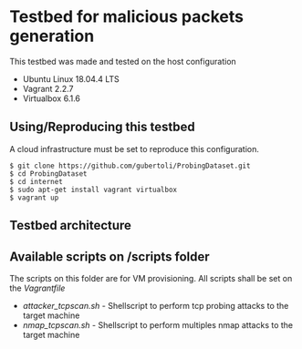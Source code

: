 # Testbed for malicious packets generation

This testbed was made and tested on the host configuration
- Ubuntu Linux 18.04.4 LTS
- Vagrant 2.2.7
- Virtualbox 6.1.6

## Using/Reproducing this testbed
A cloud infrastructure must be set to reproduce this configuration.

```
$ git clone https://github.com/gubertoli/ProbingDataset.git
$ cd ProbingDataset
$ cd internet
$ sudo apt-get install vagrant virtualbox
$ vagrant up
```

## Testbed architecture



## Available scripts on /scripts folder

The scripts on this folder are for VM provisioning. All scripts shall be set on the *Vagrantfile*

- *attacker_tcpscan.sh* - Shellscript to perform tcp probing attacks to the target machine
- *nmap_tcpscan.sh* - Shellscript to perform multiples nmap attacks to the target machine


